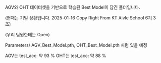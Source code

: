 AGV와 OHT 데이터셋을 기반으로 학습된 Best Model이 담긴 폴더입니다.

(현재는 기밀 상황입니다. 2025-01-16 Copy Right From KT Aivle School 6기 3조)

(우리 팀원한테는 Open)

Parameters/ AGV_Best_Model.pth, OHT_Best_Model.pth 처럼 있을 예정

AGV는 test_acc: 약 93 %
OHT는 test_acc: 약 88 %